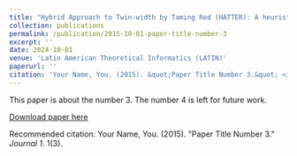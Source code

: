 ```yaml
---
title: "Hybrid Approach to Twin-width by Taming Red (HATTER): A heuristic solver for finding twin-width of an undirected graph"
collection: publications
permalink: /publication/2015-10-01-paper-title-number-3
excerpt: ''
date: 2024-10-01
venue: 'Latin American Theoretical Informatics (LATIN)'
paperurl: ''
citation: 'Your Name, You. (2015). &quot;Paper Title Number 3.&quot; <i>Journal 1</i>. 1(3).'
---
```

This paper is about the number 3. The number 4 is left for future work.

[Download paper here](http://academicpages.github.io/files/paper3.pdf)

Recommended citation: Your Name, You. (2015). "Paper Title Number 3." <i>Journal 1</i>. 1(3).

